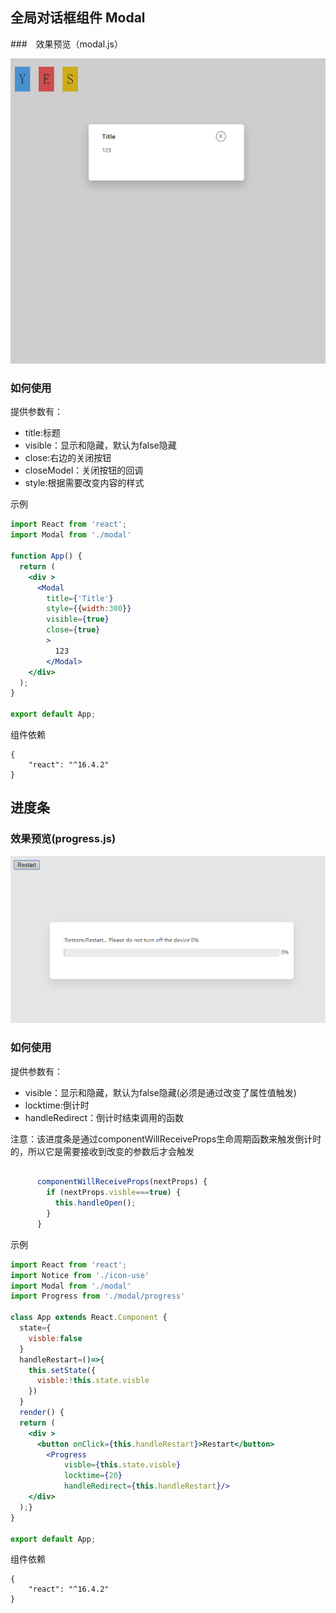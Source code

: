 ## 全局对话框组件 Modal

###　效果预览（modal.js）

![](../../../assest/modal.png)

### 如何使用

提供参数有：

+ title:标题
+ visible：显示和隐藏，默认为false隐藏
+ close:右边的关闭按钮
+ closeModel：关闭按钮的回调
+ style:根据需要改变内容的样式

示例

```jsx
import React from 'react';
import Modal from './modal'

function App() {
  return (
    <div >
      <Modal
        title={'Title'}
        style={{width:300}}
        visible={true}
        close={true}
        >        
          123
        </Modal>
    </div>
  );
}

export default App;
```

组件依赖

```
{
    "react": "^16.4.2"
}

```



## 进度条

### 效果预览(progress.js)

![](../../../assest/progress.png)

### 如何使用

提供参数有：

- visible：显示和隐藏，默认为false隐藏(必须是通过改变了属性值触发)
- locktime:倒计时
- handleRedirect：倒计时结束调用的函数

注意：该进度条是通过componentWillReceiveProps生命周期函数来触发倒计时的，所以它是需要接收到改变的参数后才会触发

```jsx

      componentWillReceiveProps(nextProps) {
        if (nextProps.visble===true) {
          this.handleOpen();
        }
      }
```



示例

```jsx
import React from 'react';
import Notice from './icon-use'
import Modal from './modal'
import Progress from './modal/progress'

class App extends React.Component {
  state={
    visble:false
  }
  handleRestart=()=>{
    this.setState({
      visble:!this.state.visble
    })
  }
  render() {
  return (
    <div >
      <button onClick={this.handleRestart}>Restart</button>
        <Progress 
            visble={this.state.visble} 
            locktime={20}
            handleRedirect={this.handleRestart}/>
    </div>
  );}
}

export default App;


```

组件依赖

```
{
    "react": "^16.4.2"
}

```

